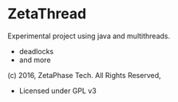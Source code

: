 # ZetaThread
Experimental project using java and multithreads.
- deadlocks
- and more

(c) 2016, ZetaPhase Tech. All Rights Reserved,
- Licensed under GPL v3
